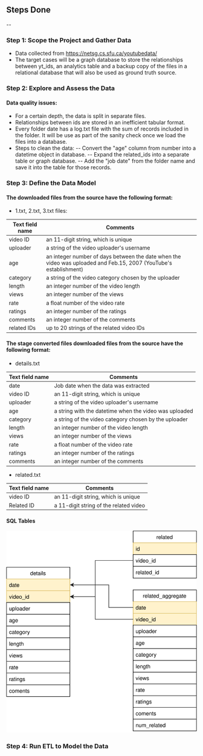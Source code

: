 ## Steps Done
--
### Step 1: Scope the Project and Gather Data
 - Data collected from https://netsg.cs.sfu.ca/youtubedata/
 - The target cases will be a graph database to store the relationships between yt_ids, an analytics table and a backup copy of the files in a relational database that will also be used as ground truth source.

### Step 2: Explore and Assess the Data
#### Data quality issues:
 - For a certain depth, the data is split in separate files.
 - Relationships between ids are stored in an inefficient tabular format.
 - Every folder date has a log.txt file with the sum of records included in the folder. It will be use as part of the sanity check once we load the files into a database.
 - Steps to clean the data:
	-- Convert the "age" column from number into a datetime object in database.
	-- Expand the related_ids into a separate table or graph database.
	-- Add the "job date" from the folder name and save it into the table for those records.

### Step 3: Define the Data Model
#### The downloaded files from the source have the following format:
 - 1.txt, 2.txt, 3.txt files:
 
Text field name | Comments
------------- | -------------
video ID | an 11-digit string, which is unique
uploader | a string of the video uploader's username
age | an integer number of days between the date when the video was uploaded and Feb.15, 2007 (YouTube's establishment)
category | a string of the video category chosen by the uploader
length | an integer number of the video length
views | an integer number of the views
rate | a float number of the video rate
ratings | an integer number of the ratings
comments | an integer number of the comments
related IDs | up to 20 strings of the related video IDs

#### The stage converted files downloaded files from the source have the following format:
 - details.txt

Text field name | Comments
------------- | -------------
date | Job date when the data was extracted
video ID | an 11-digit string, which is unique
uploader | a string of the video uploader's username
age | a string with the datetime when the video was uploaded 
category | a string of the video category chosen by the uploader
length | an integer number of the video length
views | an integer number of the views
rate | a float number of the video rate
ratings | an integer number of the ratings
comments | an integer number of the comments

 - related.txt

Text field name | Comments
------------- | -------------
video ID | an 11-digit string, which is unique
Related ID | a 11-digit string of the related video

#### SQL Tables 

![Alt text](https://raw.githubusercontent.com/danertor/ytgraph/master/doc/data_model.svg)

### Step 4: Run ETL to Model the Data
